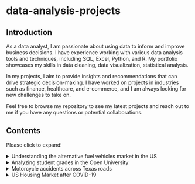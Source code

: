 # data-analysis-projects
## Introduction

As a data analyst, I am passionate about using data to inform and improve business decisions. I have experience working with various data analysis tools and techniques, including SQL, Excel, Python, and R. My portfolio showcases my skills in data cleaning, data visualization, statistical analysis.

In my projects, I aim to provide insights and recommendations that can drive strategic decision-making. I have worked on projects in industries such as finance, healthcare, and e-commerce, and I am always looking for new challenges to take on.

Feel free to browse my repository to see my latest projects and reach out to me if you have any questions or potential collaborations.

## Contents
Please click to expand!
<details>
<summary>Understanding the alternative fuel vehicles market in the US</summary>
  <h3> Understanding the alternative fuel vehicles market in the US </h3>

Skills:Excel, formulas, Index Match, Split & Concatenate,Pivot Tables, Data translation, Interperting tables & graphs, Communication complex ideas, Cleanimg data

Business Context: You are an analyst at the ICCT (International Council on Clean Transportation (https://theicct.org/mission-history)), an NGO that provides research to environmental authorities around the world. You are part of a team that is preparing a report on the alternative fuel vehicles (AFV) market in the United States, with a particular focus on the state of Washington. Business Problem. Your job is to provide a characterization of the AFV market in the US and in Washington, including data about energy efficiency of the vehicles over time, geographical distribution, etc.

Analytical Context: You will be working with three Excel files that contain the raw data. The first one is "us_sales_fellow.xlsx", which contains aggregated sales figures for the US; the second one is "us_ranges_fellow.xlsx", which has data about ranges of electrical vehicles. These data files come from the US Department of Energy. The last one is "washington_evs_fellow.xlsx", which is a census of all the electric vehicles in circulation in Washington state. This census data comes from the Washington State Department of Licensing.
  
[Answers to Exercise Questions](https://github.com/raulsotelodata/data-analysis-projects/blob/main/Raul_Sotelo_EC2_notebook.ipynb)

![alt text](https://i.gyazo.com/24b2df7a8d1a7d133a88c10adc4cad6b.png)
  <p>Fig. 1 Use of Index Match to find vehicle type of a specific model.</p>
  
![alt text](https://i.gyazo.com/e545da6f00c1e81567a70e6ab4144e05.png)
  <p>Fig. 2 Using LEFT and RIGHT to split original data for further analysis.</p>
</details>

<details>
  <summary>Analyzing student grades in the Open University</summary>
  
<h3>Analyzing student grades in the Open University</h3>
  
Skills:Excel, formulas, Index Match, Split & Concatenate,Pivot Tables, Data translation, Interperting tables & graphs, Communication complex ideas, Cleanimg data, Tableau, Visualizations, Interactive dashboard, Communicating ideas

<p>Business context: The Open University is one of the largest universities in the world by number of enrolled students. In recent years, it has been working on developing an analytics platform called OU Analyse to track student performance across its many programs, with the aim of reducing dropout and increasing student engagement and learning. Their analytics team is growing, and they have been actively looking to hire strong candidates. You have been shortlisted as one of them.

Business problem: As part of the interviewing process, you have been given an anonymized dataset and asked to compute the GPA (Grade Point Average) for all students in the October 2014 cohort and create a Tableau dashboard that includes their GPAs and demographic data.

Analytical context: You will be working with a subset of the OULA dataset, which contains demographic and assessment data for a number of UK-based students from the October 2014 cohort (coded as 2014J). The data is in the OULA.xlsx file.

![alt text](https://i.gyazo.com/0f58cb0f53e55b79ddb3821281b7a8d8.png)
</details>
<details>
  <summary>Motorcycle accidents across Texas roads</summary>
  <h3>Motorcycle accidents across Texas roads</h3>
Skills:

Business Context: Motorcycle accidents are a significant concern for businesses that operate in the transportation industry. One way to analyze this issue is by using the CRIS TxDOT database, which contains valuable data on motorcycle accidents. By analyzing this data, businesses can gain insights into the prevalence of accidents in different cities, the gender distribution of those involved in accidents, the number of people injured, the severity of those injuries, and the most common day of the week for accidents to occur. These insights can help businesses develop strategies to minimize the risk of motorcycle accidents and protect their employees and customers. Additionally, by leveraging machine learning algorithms, businesses can predict the likelihood of motorcycle accidents in 2023 and take proactive measures to prevent them. By taking a data-driven approach to motorcycle safety, businesses can reduce the risk of accidents and promote a safer transportation environment for all.

Analytical Context: An analysis of motorcycle accidents across Texas roads can provide valuable insights into the causes and risk factors associated with these accidents. To perform this analysis, businesses can use a combination of analytical tools such as Alteryx, Microsoft SQL Server Management Studio, and Power BI. Alteryx can be used to prepare and clean the data, integrating data from different sources and cleaning it for analysis. Microsoft SQL Server Management Studio can then be used to upload and run SQL prompts on the data, allowing businesses to extract insights and trends from large datasets. SQL statements can also be used to import the data into Power BI, where it can be visualized using charts, graphs, and other visualizations to help businesses understand the data in a meaningful way. By leveraging these powerful analytical tools, businesses can gain a better understanding of motorcycle accidents across Texas roads and take steps to reduce the risk of accidents in the future.

![alt text](https://i.gyazo.com/a4df559a6aca007e42829f6fa23a52da.png)
</details>

<details>
  <summary>US Housing Market after COVID-19</summary>
  
  <h3>US Housing Market after COVID-19</h3>
  
Skills:
  
Background: COVID-19 caused a unique situation and impacted daily life as a whole. One aspect that could not have been predicted was the Housing market’s reaction to the changing landscape of the pandemic. With the increasing amount of regulations set in place by federal and local governments placed more people began to stay home. This evolution cause people to move out of city centers and thus began the demand in houses. Additionally, as work from home became more prominent it grew demand even more. However, not everyone was able to keep up with the growing demand and was left with the illusion of a dream of owning a house.

Data Insights: The Housing Market can be influenced by many factors some measurable and some not. However, we can measure the impact of these unpredictable events such as COVID-19. By looking at certain factors such as the unemployment rate, housing price index (HPI), Housing Market Growth Per State, and Median House Price. We can gain an understanding on the changing landscape of the housing market and its reaction to the pandemic.
</details>
